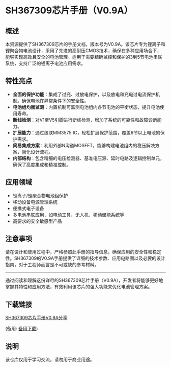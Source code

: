 # SH367309芯片手册（V0.9A）

## 概述

本资源提供了SH367309芯片的手册文档，版本号为V0.9A。该芯片专为锂离子和锂聚合物电池设计，采用了先进的高耐压CMOS技术，确保在多种应用场合下，能够实现高效且安全的电池管理。适用于需要精确监控和保护的3到5节电池串联系统，支持广泛的锂离子电池应用需求。

## 特性亮点

- **全面的保护功能**：集成了过充、过放电保护，以及放电和充电过电流保护机制。确保电池在异常条件下的安全性。
- **电池组均衡监测**：内置机制可监测电池组内各节电池的平衡状态，提升电池使用寿命。
- **断线检测**：对V1至V5引脚进行断线检测，增加了系统的可靠性和故障诊断能力。
- **扩展能力**：通过级联MM3575 IC，轻松扩展保护范围，覆盖6节以上电池的保护需求。
- **简易集成方案**：利用外部N沟道MOSFET，能够构建电池组内的稳压解决方案，简化设计流程。
- **内部结构**：包含精细的电压检测器、基准电压源、延时电路及逻辑控制单元，确保了高度集成和精准控制。

## 应用领域

- 锂离子/锂聚合物电池组保护
- 移动设备电源管理系统
- 便携式电子设备
- 多电池串联应用，如电动工具、无人机、移动储能系统等
- 高要求的安全敏感型产品

## 注意事项

请在设计和使用过程中，严格参照此手册的指导信息，确保应用的安全性和稳定性。SH367309的V0.9A手册提供了详细的技术参数、应用电路图以及必要的设计指南，对于工程师而言是不可或缺的参考材料。

---

通过阅读和理解这份详尽的SH367309芯片手册（V0.9A），开发者将能够更好地掌握其特性和应用方法，有效利用该芯片的强大功能来优化电池管理方案。

## 下载链接
[SH367309芯片手册V0.9A分享](https://pan.quark.cn/s/d3904978b598) 

(备用: [备用下载](https://pan.baidu.com/s/1dX2yB9fXv5UbRUIbkVhE7A?pwd=1234))

## 说明

该仓库仅用于学习交流，请勿用于商业用途。
